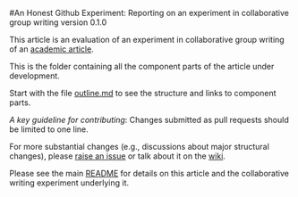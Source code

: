 #An Honest Github Experiment: Reporting on an experiment in collaborative group writing
version 0.1.0

This article is an evaluation of an experiment in collaborative group writing of an [academic article](https://github.com/ASU-CPI/honest-pi). 

This is the folder containing all the component parts of the article under development.

Start with the file [outline.md](https://github.com/ASU-CPI/github-experiment/blob/master/article/outline.md) to see the structure and links to component parts. 

*A key guideline for contributing*: Changes submitted as pull requests should be limited to one line. 

For more substantial changes (e.g., discussions about major structural changes), please [raise an issue](https://github.com/ASU-CPI/github-experiment/issues) or talk about it on the [wiki](https://github.com/ASU-CPI/github-experiment/wiki).

Please see the main [README](https://github.com/ASU-CPI/github-experiment/blob/master/README.md) for details on this article and the collaborative writing experiment underlying it.

